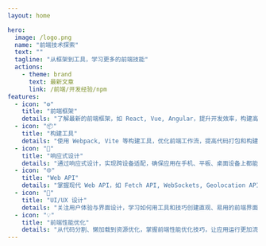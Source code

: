 ```yaml
---
layout: home

hero:
  image: /logo.png
  name: "前端技术探索"
  text: ""
  tagline: "从框架到工具，学习更多的前端技能"
  actions:
    - theme: brand
      text: 最新文章
      link: /前端/开发经验/npm
features:
  - icon: "⚙️"
    title: "前端框架"
    details: "了解最新的前端框架，如 React, Vue, Angular，提升开发效率，构建高效可维护的应用。"
  - icon: "📦"
    title: "构建工具"
    details: "使用 Webpack, Vite 等构建工具，优化前端工作流，提高代码打包和构建速度。"
  - icon: "📱"
    title: "响应式设计"
    details: "通过响应式设计，实现跨设备适配，确保应用在手机、平板、桌面设备上都能完美呈现。"
  - icon: "🌐"
    title: "Web API"
    details: "掌握现代 Web API，如 Fetch API, WebSockets, Geolocation API，提升应用与用户互动体验。"
  - icon: "🎨"
    title: "UI/UX 设计"
    details: "关注用户体验与界面设计，学习如何用工具和技巧创建直观、易用的前端界面。"
  - icon: "💡"
    title: "前端性能优化"
    details: "从代码分割、懒加载到资源优化，掌握前端性能优化技巧，让应用运行更加流畅。"
---
```


